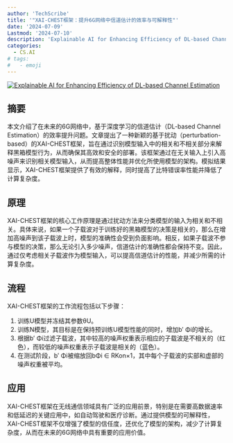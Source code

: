 ```yaml
---
author: 'TechScribe'
title: '"XAI-CHEST框架：提升6G网络中信道估计的效率与可解释性"'
date: '2024-07-09'
Lastmod: '2024-07-10'
description: 'Explainable AI for Enhancing Efficiency of DL-based Channel Estimation'
categories:
  - CS.AI
# tags:
#   - emoji
---
```


[![Explainable AI for Enhancing Efficiency of DL-based Channel Estimation](https://arxiv-research-1301205113.cos.ap-guangzhou.myqcloud.com/images/2407.07009v1.pdf_0.jpg)](https://arxiv.org/abs/2407.07009v1)

## 摘要

本文介绍了在未来的6G网络中，基于深度学习的信道估计（DL-based Channel Estimation）的效率提升问题。文章提出了一种新颖的基于扰动（perturbation-based）的XAI-CHEST框架，旨在通过识别模型输入中的相关和不相关部分来解释黑箱模型行为，从而确保其高效和安全的部署。该框架通过在无关输入上引入高噪声来识别相关模型输入，从而提高整体性能并优化所使用模型的架构。模拟结果显示，XAI-CHEST框架提供了有效的解释，同时提高了比特错误率性能并降低了计算复杂度。<!--more-->

## 原理

XAI-CHEST框架的核心工作原理是通过扰动方法来分类模型的输入为相关和不相关。具体来说，如果一个子载波对于训练好的黑箱模型的决策是相关的，那么在增加高噪声到该子载波上时，模型的准确性会受到负面影响。相反，如果子载波不参与模型的决策，那么无论引入多少噪声，信道估计的准确性都会保持不变。因此，通过仅考虑相关子载波作为模型输入，可以提高信道估计的性能，并减少所需的计算复杂度。

## 流程

XAI-CHEST框架的工作流程包括以下步骤：
1. 训练U模型并冻结其参数θU。
2. 训练N模型，其目标是在保持预训练U模型性能的同时，增加b′ Φi的增长。
3. 根据b′ Φi过滤子载波，其中较高的噪声权重表示相应的子载波是不相关的（红色），而较低的噪声权重表示子载波是相关的（蓝色）。
4. 在测试阶段，b′ Φi被缩放回bΦi ∈ RKon×1，其中每个子载波的实部和虚部的噪声权重被平均。

## 应用

XAI-CHEST框架在无线通信领域具有广泛的应用前景，特别是在需要高数据速率和低延迟的关键应用中，如自动驾驶和医疗诊断。通过提供模型的可解释性，XAI-CHEST框架不仅增强了模型的信任度，还优化了模型的架构，减少了计算复杂度，从而在未来的6G网络中具有重要的应用价值。